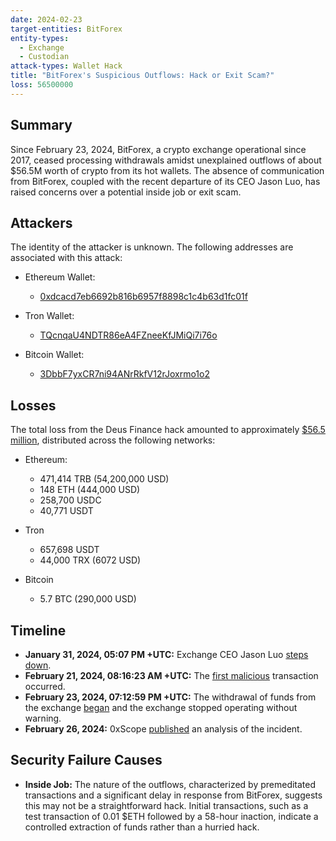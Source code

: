 ```yaml
---
date: 2024-02-23
target-entities: BitForex
entity-types:
  - Exchange
  - Custodian
attack-types: Wallet Hack
title: "BitForex's Suspicious Outflows: Hack or Exit Scam?"
loss: 56500000
---
```


## Summary

Since February 23, 2024, BitForex, a crypto exchange operational since 2017, ceased processing withdrawals amidst unexplained outflows of about $56.5M worth of crypto from its hot wallets. The absence of communication from BitForex, coupled with the recent departure of its CEO Jason Luo, has raised concerns over a potential inside job or exit scam. 

## Attackers

The identity of the attacker is unknown. The following addresses are associated with this attack:

- Ethereum Wallet:
  - [0xdcacd7eb6692b816b6957f8898c1c4b63d1fc01f](https://etherscan.io/address/0xdcacd7eb6692b816b6957f8898c1c4b63d1fc01f)
    
- Tron Wallet:
  - [TQcnqaU4NDTR86eA4FZneeKfJMiQi7i76o](https://tronscan.org/#/address/TQcnqaU4NDTR86eA4FZneeKfJMiQi7i76o)
   
- Bitcoin Wallet:
  - [3DbbF7yxCR7ni94ANrRkfV12rJoxrmo1o2](https://www.blockchain.com/explorer/addresses/btc/3DbbF7yxCR7ni94ANrRkfV12rJoxrmo1o2)

## Losses

The total loss from the Deus Finance hack amounted to approximately [$56.5 million](https://twitter.com/zachxbt/status/1762028433574650347), distributed across the following networks:

- Ethereum:
  -  471,414 TRB (54,200,000 USD)
  -  148 ETH (444,000 USD)
  -  258,700 USDC
  -  40,771 USDT

- Tron
  - 657,698 USDT
  - 44,000 TRX (6072 USD)

- Bitcoin
  - 5.7 BTC (290,000 USD)

## Timeline

- **January 31, 2024, 05:07 PM +UTC:** Exchange CEO Jason Luo [steps down](https://support.bitforex.com/hc/en-us/articles/28260960127385-Jason-Stepped-Down-as-CEO-of-BitForex).
- **February 21, 2024, 08:16:23 AM +UTC:** The [first malicious](https://etherscan.io/tx/0xee8a0e425670b53e5066451362324fb6ef36fb5507a525567fc8c9b68a03709f) transaction occurred.
- **February 23, 2024, 07:12:59 PM +UTC:** The withdrawal of funds from the exchange [began](https://etherscan.io/tx/0xb1ef6176112c8b019192b5e627732afee8930810801961ded081720e74544753) and the exchange stopped operating without warning.
- **February 26, 2024:** 0xScope [published](https://www.0xscope.com/blog/Hack-or-Exit-Scam-What-Happened-at-BitForex-1762081344856928256?ch=lk) an analysis of the incident. 

## Security Failure Causes

- **Inside Job:** The nature of the outflows, characterized by premeditated transactions and a significant delay in response from BitForex, suggests this may not be a straightforward hack. Initial transactions, such as a test transaction of 0.01 $ETH followed by a 58-hour inaction, indicate a controlled extraction of funds rather than a hurried hack.
